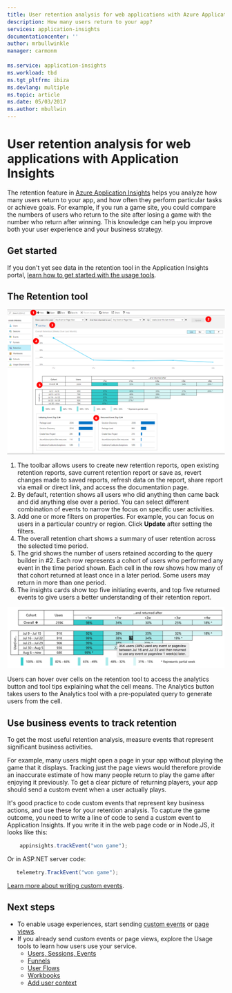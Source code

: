 ```yaml
---
title: User retention analysis for web applications with Azure Application Insights | Microsoft docs
description: How many users return to your app?
services: application-insights
documentationcenter: ''
author: mrbullwinkle
manager: carmonm

ms.service: application-insights
ms.workload: tbd
ms.tgt_pltfrm: ibiza
ms.devlang: multiple
ms.topic: article
ms.date: 05/03/2017
ms.author: mbullwin
---
```


# User retention analysis for web applications with Application Insights

The retention feature in [Azure Application Insights](app-insights-overview.md) helps you analyze how many users return to your app, and how often they perform particular tasks or achieve goals. For example, if you run a game site, you could compare the numbers of users who return to the site after losing a game with the number who return after winning. This knowledge can help you improve both your user experience and your business strategy.

## Get started

If you don't yet see data in the retention tool in the Application Insights portal, [learn how to get started with the usage tools](app-insights-usage-overview.md).

## The Retention tool

![Retention tool](./media/app-insights-usage-retention/retention.png)

1. The toolbar allows users to create new retention reports, open existing retention reports, save current retention report or save as, revert changes made to saved reports, refresh data on the report, share report via email or direct link, and access the documentation page. 
2. By default, retention shows all users who did anything then came back and did anything else over a period. You can select different combination of events to narrow the focus on specific user activities.
3. Add one or more filters on properties. For example, you can focus on users in a particular country or region. Click **Update** after setting the filters. 
4. The overall retention chart shows a summary of user retention across the selected time period. 
5. The grid shows the number of users retained according to the query builder in #2. Each row represents a cohort of users who performed any event in the time period shown. Each cell in the row shows how many of that cohort returned at least once in a later period. Some users may return in more than one period. 
6. The insights cards show top five initiating events, and top five returned events to give users a better understanding of their retention report. 

![Retention mouse hover](./media/app-insights-usage-retention/hover.png)

Users can hover over cells on the retention tool to access the analytics button and tool tips explaining what the cell means. The Analytics button takes users to the Analytics tool with a pre-populated query to generate users from the cell. 

## Use business events to track retention

To get the most useful retention analysis, measure events that represent significant business activities. 

For example, many users might open a page in your app without playing the game that it displays. Tracking just the page views would therefore provide an inaccurate estimate of how many people return to play the game after enjoying it previously. To get a clear picture of returning players, your app should send a custom event when a user actually plays.  

It's good practice to code custom events that represent key business actions, and use these for your retention analysis. To capture the game outcome, you need to write a line of code to send a custom event to Application Insights. If you write it in the web page code or in Node.JS, it looks like this:

```JavaScript
    appinsights.trackEvent("won game");
```

Or in ASP.NET server code:

```csharp
   telemetry.TrackEvent("won game");
```

[Learn more about writing custom events](app-insights-api-custom-events-metrics.md#trackevent).


## Next steps
- To enable usage experiences, start sending [custom events](https://docs.microsoft.com/azure/application-insights/app-insights-api-custom-events-metrics#trackevent) or [page views](https://docs.microsoft.com/azure/application-insights/app-insights-api-custom-events-metrics#page-views).
- If you already send custom events or page views, explore the Usage tools to learn how users use your service.
    - [Users, Sessions, Events](app-insights-usage-segmentation.md)
    - [Funnels](usage-funnels.md)
    - [User Flows](app-insights-usage-flows.md)
    - [Workbooks](app-insights-usage-workbooks.md)
    - [Add user context](app-insights-usage-send-user-context.md)


